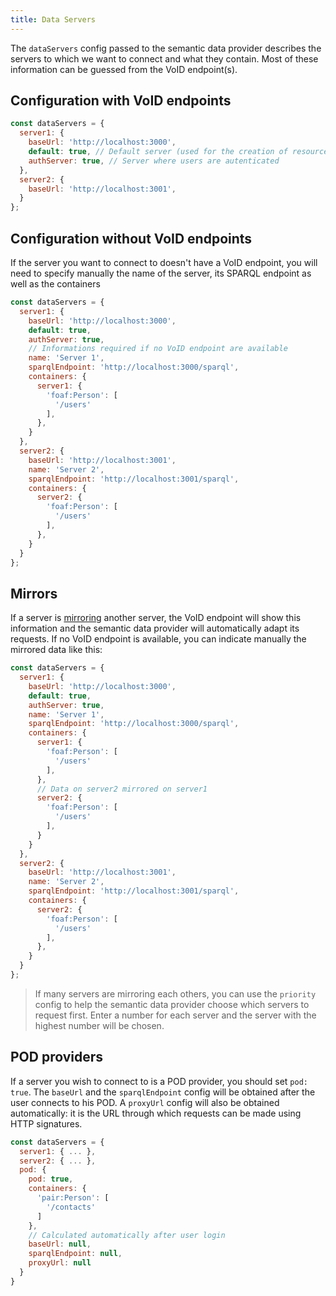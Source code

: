 ```yaml
---
title: Data Servers
---
```


The `dataServers` config passed to the semantic data provider describes the servers to which we want to connect and what 
they contain. Most of these information can be guessed from the VoID endpoint(s).

## Configuration with VoID endpoints

```js
const dataServers = {
  server1: {
    baseUrl: 'http://localhost:3000',
    default: true, // Default server (used for the creation of resources)
    authServer: true, // Server where users are autenticated
  },
  server2: {
    baseUrl: 'http://localhost:3001',
  }
};
```

## Configuration without VoID endpoints

If the server you want to connect to doesn't have a VoID endpoint, you will need to specify manually the name of the
server, its SPARQL endpoint as well as the containers

```js
const dataServers = {
  server1: {
    baseUrl: 'http://localhost:3000',
    default: true,
    authServer: true,
    // Informations required if no VoID endpoint are available
    name: 'Server 1',
    sparqlEndpoint: 'http://localhost:3000/sparql',
    containers: {
      server1: {
        'foaf:Person': [
          '/users'
        ],
      },
    }
  },
  server2: {
    baseUrl: 'http://localhost:3001',
    name: 'Server 2',
    sparqlEndpoint: 'http://localhost:3001/sparql',
    containers: {
      server2: {
        'foaf:Person': [
          '/users'
        ],
      },
    }
  }
};
```

## Mirrors

If a server is [mirroring](../../middleware/sync/mirror.md) another server, the VoID endpoint will show this information and 
the semantic data provider will automatically adapt its requests. If no VoID endpoint is available, you can indicate
manually the mirrored data like this:

```js
const dataServers = {
  server1: {
    baseUrl: 'http://localhost:3000',
    default: true,
    authServer: true,
    name: 'Server 1',
    sparqlEndpoint: 'http://localhost:3000/sparql',
    containers: {
      server1: {
        'foaf:Person': [
          '/users'
        ],
      },
      // Data on server2 mirrored on server1
      server2: {
        'foaf:Person': [
          '/users'
        ],
      }
    }
  },
  server2: {
    baseUrl: 'http://localhost:3001',
    name: 'Server 2',
    sparqlEndpoint: 'http://localhost:3001/sparql',
    containers: {
      server2: {
        'foaf:Person': [
          '/users'
        ],
      },
    }
  }
};
```

> If many servers are mirroring each others, you can use the `priority` config to help the semantic data provider
> choose which servers to request first. Enter a number for each server and the server with the highest number will
> be chosen.

## POD providers

If a server you wish to connect to is a POD provider, you should set `pod: true`. The `baseUrl` and the `sparqlEndpoint`
config will be obtained after the user connects to his POD. A `proxyUrl` config will also be obtained automatically: it 
is the URL through which requests can be made using HTTP signatures.

```js
const dataServers = {
  server1: { ... },
  server2: { ... },
  pod: {
    pod: true,
    containers: {
      'pair:Person': [
        '/contacts'
      ]
    },
    // Calculated automatically after user login
    baseUrl: null,
    sparqlEndpoint: null,
    proxyUrl: null
  }
}
```
